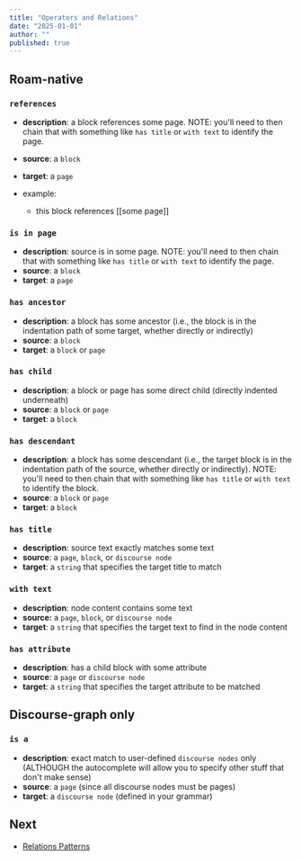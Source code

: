 ```yaml
---
title: "Operators and Relations"
date: "2025-01-01"
author: ""
published: true
---
```


## Roam-native

### `references`

- **description**: a block references some page. NOTE: you'll need to then chain that with something like `has title` or `with text` to identify the page.
- **source**: a `block`
- **target**: a `page`
- example:

  - this block references \[\[some page\]\]

### `is in page`

- **description**: source is in some page. NOTE: you'll need to then chain that with something like `has title` or `with text` to identify the page.
- **source**: a `block`
- **target**: a `page`

### `has ancestor`

- **description**: a block has some ancestor (i.e., the block is in the indentation path of some target, whether directly or indirectly)
- **source**: a `block`
- **target**: a `block` or `page`

### `has child`

- **description**: a block or page has some direct child (directly indented underneath)
- **source**: a `block` or `page`
- **target**: a `block`

### `has descendant`

- **description**: a block has some descendant (i.e., the target block is in the indentation path of the source, whether directly or indirectly). NOTE: you'll need to then chain that with something like `has title` or `with text` to identify the block.
- **source**: a `block` or `page`
- **target**: a `block`

### `has title`

- **description**: source text exactly matches some text
- **source**: a `page`, `block`, or `discourse node`
- **target**: a `string` that specifies the target title to match

### `with text`

- **description**: node content contains some text
- **source:** a `page`, `block`, or `discourse node`
- **target**: a `string` that specifies the target text to find in the node content

### `has attribute`

- **description**: has a child block with some attribute
- **source**: a `page` or `discourse node`
- **target**: a `string` that specifies the target attribute to be matched

## Discourse-graph only

### `is a`

- **description**: exact match to user-defined `discourse nodes` only (ALTHOUGH the autocomplete will allow you to specify other stuff that don't make sense)
- **source**: a `page` (since all discourse nodes must be pages)
- **target**: a `discourse node` (defined in your grammar)

## Next

- [Relations Patterns](./relations-patterns)

